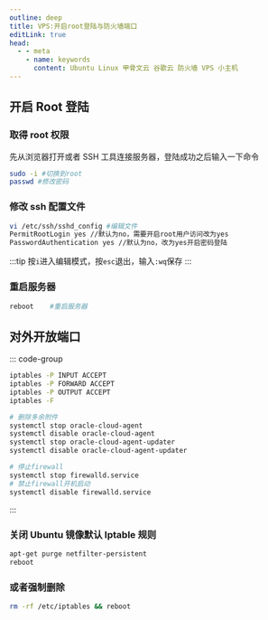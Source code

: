```yaml
---
outline: deep
title: VPS:开启root登陆与防火墙端口
editLink: true
head:
  - - meta
    - name: keywords
      content: Ubuntu Linux 甲骨文云 谷歌云 防火墙 VPS 小主机
---
```


## 开启 Root 登陆

### 取得 root 权限

先从浏览器打开或者 SSH 工具连接服务器，登陆成功之后输入一下命令

```bash
sudo -i #切换到root
passwd #修改密码
```

### 修改 ssh 配置文件

```bash
vi /etc/ssh/sshd_config #编辑文件
PermitRootLogin yes //默认为no，需要开启root用户访问改为yes
PasswordAuthentication yes //默认为no，改为yes开启密码登陆
```

:::tip
按`i`进入编辑模式，按`esc`退出，输入`:wq`保存
:::

### 重启服务器

```bash
reboot    #重启服务器
```

## 对外开放端口

::: code-group

```sh [Ubuntu]
iptables -P INPUT ACCEPT
iptables -P FORWARD ACCEPT
iptables -P OUTPUT ACCEPT
iptables -F
```

```sh [Centos]
# 删除多余附件
systemctl stop oracle-cloud-agent
systemctl disable oracle-cloud-agent
systemctl stop oracle-cloud-agent-updater
systemctl disable oracle-cloud-agent-updater

# 停止firewall
systemctl stop firewalld.service
# 禁止firewall开机启动
systemctl disable firewalld.service
```
:::

### 关闭 Ubuntu 镜像默认 Iptable 规则

```bash
apt-get purge netfilter-persistent
reboot
```

### 或者强制删除

```bash
rm -rf /etc/iptables && reboot
```

